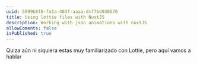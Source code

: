 ```yaml
---
uuid: 5899b8f0-fa1a-403f-aaaa-dcf7bd030570
title: Using lottie files with NuxtJS
description: Working with json animations with nuxtJS
allowComents: false
isPublished: true
---
```


Quiza aún ni siquiera estas muy familiarizado con Lottie, pero aquí vamos a hablar
